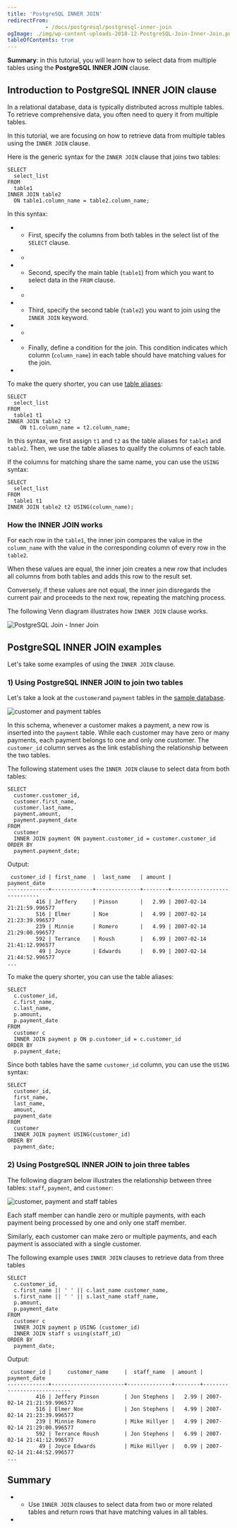 ```yaml
---
title: 'PostgreSQL INNER JOIN'
redirectFrom: 
            - /docs/postgresql/postgresql-inner-join
ogImage: ./img/wp-content-uploads-2018-12-PostgreSQL-Join-Inner-Join.png
tableOfContents: true
---
```


**Summary**: in this tutorial, you will learn how to select data from multiple tables using the **PostgreSQL INNER JOIN** clause.



## Introduction to PostgreSQL INNER JOIN clause



In a relational database, data is typically distributed across multiple tables. To retrieve comprehensive data, you often need to query it from multiple tables.



In this tutorial, we are focusing on how to retrieve data from multiple tables using the `INNER JOIN` clause.



Here is the generic syntax for the `INNER JOIN` clause that joins two tables:



```
SELECT
  select_list
FROM
  table1
INNER JOIN table2
  ON table1.column_name = table2.column_name;
```



In this syntax:



- - First, specify the columns from both tables in the select list of the `SELECT` clause.
- -
- - Second, specify the main table (`table1`) from which you want to select data in the `FROM` clause.
- -
- - Third, specify the second table (`table2`) you want to join using the `INNER JOIN` keyword.
- -
- - Finally, define a condition for the join. This condition indicates which column (`column_name`) in each table should have matching values for the join.
- 


To make the query shorter, you can use [table aliases](/docs/postgresql/postgresql-alias):



```
SELECT
  select_list
FROM
  table1 t1
INNER JOIN table2 t2
    ON t1.column_name = t2.column_name;
```



In this syntax, we first assign `t1` and `t2` as the table aliases for `table1` and `table2`. Then, we use the table aliases to qualify the columns of each table.



If the columns for matching share the same name, you can use the `USING` syntax:



```
SELECT
  select_list
FROM
  table1 t1
INNER JOIN table2 t2 USING(column_name);
```



### How the INNER JOIN works



For each row in the `table1`, the inner join compares the value in the `column_name` with the value in the corresponding column of every row in the `table2`.



When these values are equal, the inner join creates a new row that includes all columns from both tables and adds this row to the result set.



Conversely, if these values are not equal, the inner join disregards the current pair and proceeds to the next row, repeating the matching process.



The following Venn diagram illustrates how `INNER JOIN` clause works.



![PostgreSQL Join - Inner Join](./img/wp-content-uploads-2018-12-PostgreSQL-Join-Inner-Join.png)



## PostgreSQL INNER JOIN examples



Let's take some examples of using the `INNER JOIN` clause.



### 1) Using PostgreSQL INNER JOIN to join two tables



Let's take a look at the `customer`and `payment` tables in the [sample database](https://www.postgresqltutorial.com/postgresql-getting-started/postgresql-sample-database/ "PostgreSQL Sample Database").



![customer and payment tables](./img/wp-content-uploads-2013-05-customer-and-payment-tables.png)



In this schema, whenever a customer makes a payment, a new row is inserted into the `payment` table. While each customer may have zero or many payments, each payment belongs to one and only one customer. The `customer_id` column serves as the link establishing the relationship between the two tables.



The following statement uses the `INNER JOIN` clause to select data from both tables:



```
SELECT
  customer.customer_id,
  customer.first_name,
  customer.last_name,
  payment.amount,
  payment.payment_date
FROM
  customer
  INNER JOIN payment ON payment.customer_id = customer.customer_id
ORDER BY
  payment.payment_date;
```



Output:



```
 customer_id | first_name  |  last_name   | amount |        payment_date
-------------+-------------+--------------+--------+----------------------------
         416 | Jeffery     | Pinson       |   2.99 | 2007-02-14 21:21:59.996577
         516 | Elmer       | Noe          |   4.99 | 2007-02-14 21:23:39.996577
         239 | Minnie      | Romero       |   4.99 | 2007-02-14 21:29:00.996577
         592 | Terrance    | Roush        |   6.99 | 2007-02-14 21:41:12.996577
          49 | Joyce       | Edwards      |   0.99 | 2007-02-14 21:44:52.996577
...
```



To make the query shorter, you can use the table aliases:



```
SELECT
  c.customer_id,
  c.first_name,
  c.last_name,
  p.amount,
  p.payment_date
FROM
  customer c
  INNER JOIN payment p ON p.customer_id = c.customer_id
ORDER BY
  p.payment_date;
```



Since both tables have the same `customer_id` column, you can use the `USING` syntax:



```
SELECT
  customer_id,
  first_name,
  last_name,
  amount,
  payment_date
FROM
  customer
  INNER JOIN payment USING(customer_id)
ORDER BY
  payment_date;
```



### 2) Using PostgreSQL INNER JOIN to join three tables



The following diagram below illustrates the relationship between three tables: `staff`, `payment`, and `customer`:



![customer, payment and staff tables](./img/wp-content-uploads-2013-05-customer-payment-staff-tables.png)



Each staff member can handle zero or multiple payments, with each payment being processed by one and only one staff member.



Similarly, each customer can make zero or multiple payments, and each payment is associated with a single customer.



The following example uses `INNER JOIN` clauses to retrieve data from three tables



```
SELECT
  c.customer_id,
  c.first_name || ' ' || c.last_name customer_name,
  s.first_name || ' ' || s.last_name staff_name,
  p.amount,
  p.payment_date
FROM
  customer c
  INNER JOIN payment p USING (customer_id)
  INNER JOIN staff s using(staff_id)
ORDER BY
  payment_date;
```



Output:



```
 customer_id |     customer_name     |  staff_name  | amount |        payment_date
-------------+-----------------------+--------------+--------+----------------------------
         416 | Jeffery Pinson        | Jon Stephens |   2.99 | 2007-02-14 21:21:59.996577
         516 | Elmer Noe             | Jon Stephens |   4.99 | 2007-02-14 21:23:39.996577
         239 | Minnie Romero         | Mike Hillyer |   4.99 | 2007-02-14 21:29:00.996577
         592 | Terrance Roush        | Jon Stephens |   6.99 | 2007-02-14 21:41:12.996577
          49 | Joyce Edwards         | Mike Hillyer |   0.99 | 2007-02-14 21:44:52.996577
...
```



## Summary



- - Use `INNER JOIN` clauses to select data from two or more related tables and return rows that have matching values in all tables.
- 
